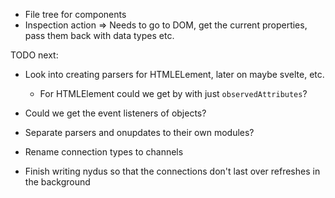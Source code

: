 - File tree for components
- Inspection action => Needs to go to DOM, get the current properties, pass them back with data types etc.


TODO next:

- Look into creating parsers for HTMLELement, later on maybe svelte, etc.
    - For HTMLElement could we get by with just `observedAttributes`?
    

- Could we get the event listeners of objects?

- Separate parsers and onupdates to their own modules?

- Rename connection types to channels
- Finish writing nydus so that the connections don't last over refreshes in the background

